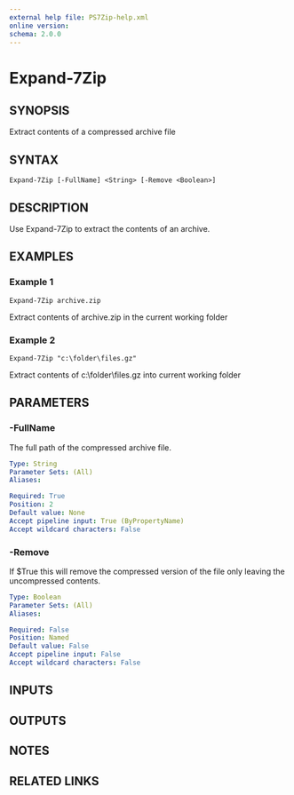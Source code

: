 ```yaml
---
external help file: PS7Zip-help.xml
online version: 
schema: 2.0.0
---
```


# Expand-7Zip

## SYNOPSIS
Extract contents of a compressed archive file

## SYNTAX

```
Expand-7Zip [-FullName] <String> [-Remove <Boolean>]
```

## DESCRIPTION
Use Expand-7Zip to extract the contents of an archive.

## EXAMPLES

### Example 1
```
Expand-7Zip archive.zip
```

Extract contents of archive.zip in the current working folder

### Example 2
```
Expand-7Zip "c:\folder\files.gz"
```

Extract contents of c:\folder\files.gz into current working folder

## PARAMETERS

### -FullName
The full path of the compressed archive file.

```yaml
Type: String
Parameter Sets: (All)
Aliases: 

Required: True
Position: 2
Default value: None
Accept pipeline input: True (ByPropertyName)
Accept wildcard characters: False
```

### -Remove
If $True this will remove the compressed version of the file only leaving the uncompressed contents.

```yaml
Type: Boolean
Parameter Sets: (All)
Aliases: 

Required: False
Position: Named
Default value: False
Accept pipeline input: False
Accept wildcard characters: False
```

## INPUTS

## OUTPUTS

## NOTES

## RELATED LINKS

